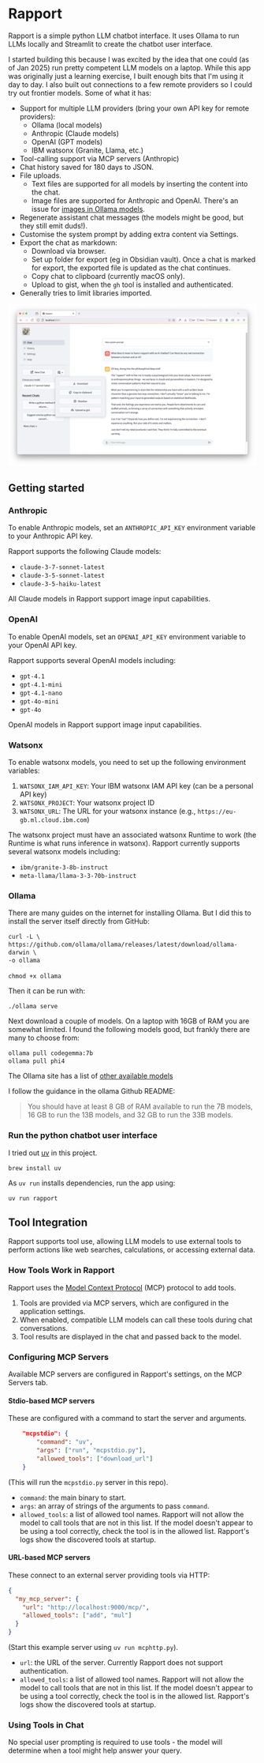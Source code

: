 # Rapport

Rapport is a simple python LLM chatbot interface. It uses Ollama to run LLMs locally and Streamlit to create the chatbot user interface.

I started building this because I was excited by the idea that one could (as of Jan 2025) run pretty competent LLM models on a laptop. While this app was originally just a learning exercise, I built enough bits that I'm using it day to day. I also built out connections to a few remote providers so I could try out frontier models. Some of what it has:

- Support for multiple LLM providers (bring your own API key for remote providers):
  - Ollama (local models)
  - Anthropic (Claude models)
  - OpenAI (GPT models)
  - IBM watsonx (Granite, Llama, etc.)
- Tool-calling support via MCP servers (Anthropic)
- Chat history saved for 180 days to JSON.
- File uploads.
  - Text files are supported for all models by inserting the content into the chat.
  - Image files are supported for Anthropic and OpenAI. There's an issue for [images in Ollama models][olim].
- Regenerate assistant chat messages (the models might be good, but they still emit duds!).
- Customise the system prompt by adding extra content via Settings.
- Export the chat as markdown:
  - Download via browser.
  - Set up folder for export (eg in Obsidian vault). Once a chat is marked for export, the exported file is updated as the chat continues.
  - Copy chat to clipboard (currently macOS only).
  - Upload to gist, when the `gh` tool is installed and authenticated.
- Generally tries to limit libraries imported.

[olim]: https://github.com/mikerhodes/rapport/issues/21

![](./images/chat-screenshot.png)

## Getting started

### Anthropic

To enable Anthropic models, set an `ANTHROPIC_API_KEY` environment variable to your Anthropic API key.

Rapport supports the following Claude models:
- `claude-3-7-sonnet-latest`
- `claude-3-5-sonnet-latest`
- `claude-3-5-haiku-latest`

All Claude models in Rapport support image input capabilities.

### OpenAI

To enable OpenAI models, set an `OPENAI_API_KEY` environment variable to your OpenAI API key. 

Rapport supports several OpenAI models including:
- `gpt-4.1`
- `gpt-4.1-mini`
- `gpt-4.1-nano`
- `gpt-4o-mini`
- `gpt-4o`

OpenAI models in Rapport support image input capabilities.

### Watsonx

To enable watsonx models, you need to set up the following environment variables:

1. `WATSONX_IAM_API_KEY`: Your IBM watsonx IAM API key (can be a personal API key)
2. `WATSONX_PROJECT`: Your watsonx project ID
3. `WATSONX_URL`: The URL for your watsonx instance (e.g., `https://eu-gb.ml.cloud.ibm.com`)

The watsonx project must have an associated watsonx Runtime to work (the Runtime is what runs inference in watsonx). Rapport currently supports several watsonx models including:

- `ibm/granite-3-8b-instruct`
- `meta-llama/llama-3-3-70b-instruct`

### Ollama

There are many guides on the internet for installing Ollama. But I did this to install the server itself directly from GitHub:

```
curl -L \
https://github.com/ollama/ollama/releases/latest/download/ollama-darwin \
-o ollama

chmod +x ollama
```

Then it can be run with:

```
./ollama serve
```

Next download a couple of models. On a laptop with 16GB of RAM you are somewhat limited. I found the following models good, but frankly there are many to choose from:

```
ollama pull codegemma:7b
ollama pull phi4
```

The Ollama site has a list of [other available models](https://ollama.com/search)

I follow the guidance in the ollama Github README:

> You should have at least 8 GB of RAM available to run the 7B models, 16 GB to run the 13B models, and 32 GB to run the 33B models.

### Run the python chatbot user interface

I tried out [uv](https://docs.astral.sh/uv/) in this project.

```
brew install uv
```

As `uv run` installs dependencies, run the app using:

```
uv run rapport
```

## Tool Integration

Rapport supports tool use, allowing LLM models to use external tools to perform actions like web searches, calculations, or accessing external data.

### How Tools Work in Rapport

Rapport uses the [Model Context Protocol][mcp] (MCP) protocol to add tools.

1. Tools are provided via MCP servers, which are configured in the application settings.
2. When enabled, compatible LLM models can call these tools during chat conversations.
3. Tool results are displayed in the chat and passed back to the model.

[mcp]: https://modelcontextprotocol.io/introduction

### Configuring MCP Servers

Available MCP servers are configured in Rapport's settings, on the MCP Servers tab.

#### Stdio-based MCP servers

These are configured with a command to start the server and arguments.

```json
    "mcpstdio": {
        "command": "uv",
        "args": ["run", "mcpstdio.py"],
        "allowed_tools": ["download_url"]
    }
```

(This will run the `mcpstdio.py` server in this repo).

- `command`: the main binary to start.
- `args`: an array of strings of the arguments to pass `command`.
- `allowed_tools`: a list of allowed tool names. Rapport will not allow the model to call tools that are not in this list. If the model doesn't appear to be using a tool correctly, check the tool is in the allowed list. Rapport's logs show the discovered tools at startup.


#### URL-based MCP servers

These connect to an external server providing tools via HTTP:

```json
{
  "my_mcp_server": {
    "url": "http://localhost:9000/mcp/",
    "allowed_tools": ["add", "mul"]
  }
}
```

(Start this example server using `uv run mcphttp.py`).

- `url`: the URL of the server. Currently Rapport does not support authentication.
- `allowed_tools`: a list of allowed tool names. Rapport will not allow the model to call tools that are not in this list. If the model doesn't appear to be using a tool correctly, check the tool is in the allowed list. Rapport's logs show the discovered tools at startup.

### Using Tools in Chat

No special user prompting is required to use tools - the model will determine when a tool might help answer your query.
